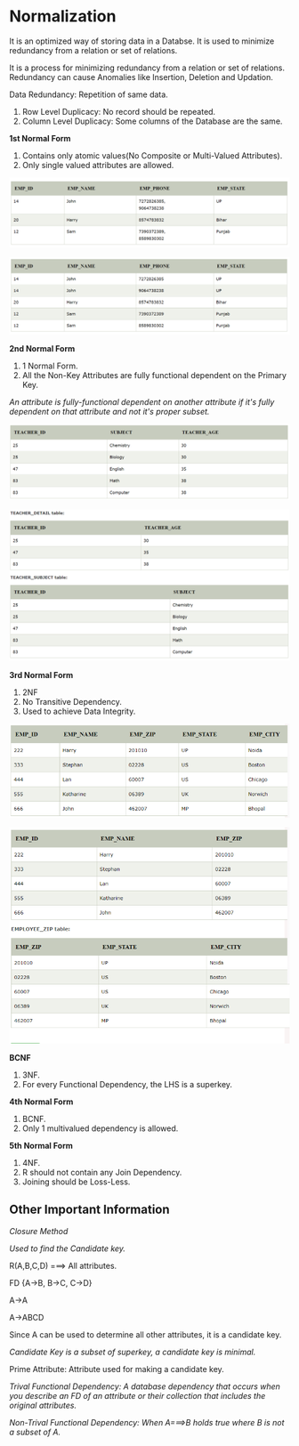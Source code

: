 # Normalization

It is an optimized way of storing data in a Databse. It is used to minimize redundancy from a relation or set of relations.

It is a process for minimizing redundancy from a relation or set of relations. Redundancy can cause Anomalies like Insertion, Deletion and Updation.

Data Redundancy: Repetition of same data.

1. Row Level Duplicacy: No record should be repeated.
2. Column Level Duplicacy: Some columns of the Database are the same.

**1st Normal Form**

1. Contains only atomic values(No Composite or Multi-Valued Attributes).
2. Only single valued attributes are allowed.

![Before](.\Images\Before1NF.png)

![After](.\Images\After1NF.png)

**2nd Normal Form**

1. 1 Normal Form.
2. All the Non-Key Attributes are fully functional dependent on the Primary Key.

*An attribute is fully-functional dependent on another attribute if it's fully dependent on that attribute and not it's proper subset.*

![Before](.\Images\Before2NF.png)

![After](.\Images\After2NF.png)

**3rd Normal Form**

1. 2NF
2. No Transitive Dependency.
3. Used to achieve Data Integrity.

![Before](.\Images\Before3NF.png)

![After](.\Images\After3NF.png)

**BCNF**

1. 3NF.
2. For every Functional Dependency, the LHS is a superkey.

**4th Normal Form**

1. BCNF.
2. Only 1 multivalued dependency is allowed.

**5th Normal Form**

1. 4NF.
2. R should not contain any Join Dependency.
3. Joining should be Loss-Less.

## Other Important Information

*Closure Method*

*Used to find the Candidate key.*

R(A,B,C,D) ===> All attributes.

FD  {A->B, B->C, C->D}

A->A

A->ABCD

Since A can be used to determine all other attributes, it is a candidate key.

*Candidate Key is a subset of superkey, a candidate key is minimal.*

Prime Attribute: Attribute used for making a candidate key.

*Trival Functional Dependency: A database dependency that occurs when you describe an FD of an attribute or their collection that includes the original attributes.*

*Non-Trival Functional Dependency: When A===>B holds true where B is not a subset of A.*